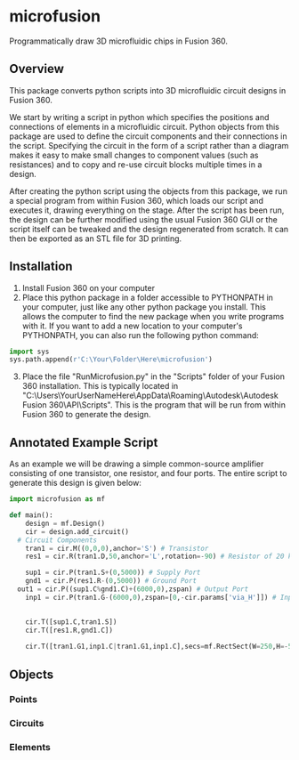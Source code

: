 # microfusion
Programmatically draw 3D microfluidic chips in Fusion 360.

## Overview
This package converts python scripts into 3D microfluidic circuit designs in Fusion 360. 

We start by writing a script in python which specifies the positions and connections of elements in a microfluidic circuit. Python objects from this package are used to define the circuit components and their connections in the script. Specifying the circuit in the form of a script rather than a diagram makes it easy to make small changes to component values (such as resistances) and to copy and re-use circuit blocks multiple times in a design. 

After creating the python script using the objects from this package, we run a special program from within Fusion 360, which loads our script and executes it, drawing everything on the stage. After the script has been run, the design can be further modified using the usual Fusion 360 GUI or the script itself can be tweaked and the design regenerated from scratch. It can then be exported as an STL file for 3D printing.

## Installation
1. Install Fusion 360 on your computer
2. Place this python package in a folder accessible to PYTHONPATH in your computer, just like any other python package you install. This allows the computer to find the new package when you write programs with it. If you want to add a new location to your computer's PYTHONPATH, you can also run the following python command:
```python
import sys
sys.path.append(r'C:\Your\Folder\Here\microfusion')
```
3. Place the file "RunMicrofusion.py" in the "Scripts" folder of your Fusion 360 installation. This is typically located in "C:\Users\YourUserNameHere\AppData\Roaming\Autodesk\Autodesk Fusion 360\API\Scripts\". This is the program that will be run from within Fusion 360 to generate the design.

## Annotated Example Script
As an example we will be drawing a simple common-source amplifier consisting of one transistor, one resistor, and four ports. The entire script to generate this design is given below:
```python
import microfusion as mf

def main():
	design = mf.Design()
	cir = design.add_circuit()
  # Circuit Components
	tran1 = cir.M((0,0,0),anchor='S') # Transistor
	res1 = cir.R(tran1.D,50,anchor='L',rotation=-90) # Resistor of 20 kPs*s/uL

	sup1 = cir.P(tran1.S+(0,5000)) # Supply Port
	gnd1 = cir.P(res1.R-(0,5000)) # Ground Port
  out1 = cir.P((sup1.C%gnd1.C)+(6000,0),zspan) # Output Port
	inp1 = cir.P(tran1.G-(6000,0),zspan=[0,-cir.params['via_H']]) # Input Port
  

	cir.T([sup1.C,tran1.S])
	cir.T([res1.R,gnd1.C])
  
	cir.T([tran1.G1,inp1.C|tran1.G1,inp1.C],secs=mf.RectSect(W=250,H=-50))
  ```
  


## Objects
### Points
### Circuits
### Elements
